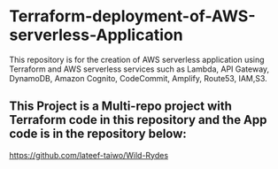 # Terraform-deployment-of-AWS-serverless-Application
This repository is for the creation of AWS serverless application using Terraform and AWS serverless services such as Lambda, API Gateway, DynamoDB, Amazon Cognito, CodeCommit, Amplify, Route53, IAM,S3. 

## This Project is a Multi-repo project with Terraform code in this repository and the App code is in the repository below:
  https://github.com/lateef-taiwo/Wild-Rydes
